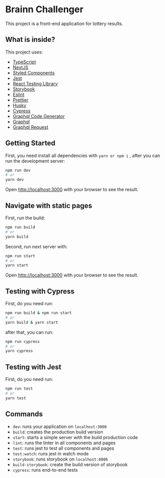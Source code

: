 # Brainn Challenger

This project is a front-end application for lottery results.

## What is inside?

This project uses:

- [TypeScript](https://www.typescriptlang.org/)
- [NextJS](https://nextjs.org/)
- [Styled Components](https://styled-components.com/)
- [Jest](https://jestjs.io/)
- [React Testing Library](https://testing-library.com/docs/react-testing-library/intro)
- [Storybook](https://storybook.js.org/)
- [Eslint](https://eslint.org/)
- [Prettier](https://prettier.io/)
- [Husky](https://github.com/typicode/husky)
- [Cypress](https://www.cypress.io/)
- [Graphql Code Generator](https://www.graphql-code-generator.com/)
- [Graphql](https://graphql.org/)
- [Graphql Request](https://github.com/prisma-labs/graphql-request)

## Getting Started

First, you need install all dependencies with `yarn or npm i` , after you can run the development server:

```bash
npm run dev
# or
yarn dev
```

Open [http://localhost:3000](http://localhost:3000) with your browser to see the result.

## Navigate with static pages

First, run the build:

```bash
npm run build
# or
yarn build
```

Second, run next server with:

```bash
npm run start
# or
yarn start
```

Open [http://localhost:3000](http://localhost:3000) with your browser to see the result.

## Testing with Cypress

First, do you need run:

```bash
npm run build & npm run start
# or
yarn build & yarn start
```

after that, you can run:

```bash
npm run cypress
# or
yarn cypress
```

## Testing with Jest

First, do you need run:

```bash
npm run test
# or
yarn test
```

## Commands

- `dev`: runs your application on `localhost:3000`
- `build`: creates the production build version
- `start`: starts a simple server with the build production code
- `lint`: runs the linter in all components and pages
- `test`: runs jest to test all components and pages
- `test:watch`: runs jest in watch mode
- `storybook`: runs storybook on `localhost:6006`
- `build-storybook`: create the build version of storybook
- `cypress`: runs end-to-end tests
